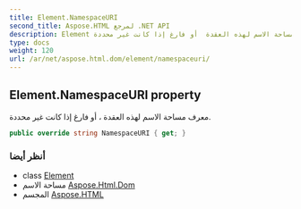 ```yaml
---
title: Element.NamespaceURI
second_title: Aspose.HTML لمرجع .NET API
description: Element ملكية. معرف مساحة الاسم لهذه العقدة  أو فارغ إذا كانت غير محددة.
type: docs
weight: 120
url: /ar/net/aspose.html.dom/element/namespaceuri/
---
```

## Element.NamespaceURI property

معرف مساحة الاسم لهذه العقدة ، أو فارغ إذا كانت غير محددة.

```csharp
public override string NamespaceURI { get; }
```

### أنظر أيضا

* class [Element](../)
* مساحة الاسم [Aspose.Html.Dom](../../element/)
* المجسم [Aspose.HTML](../../../)


